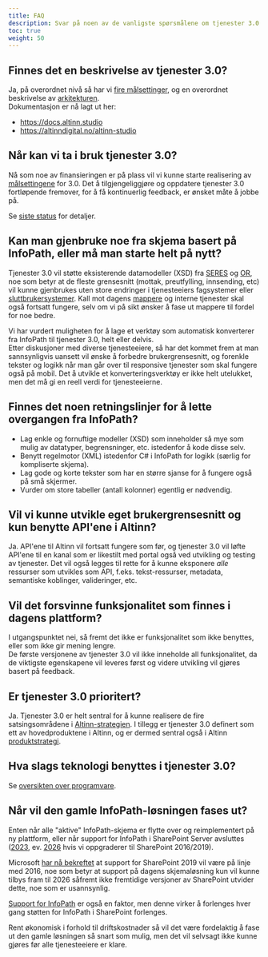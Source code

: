```yaml
---
title: FAQ
description: Svar på noen av de vanligste spørsmålene om tjenester 3.0.
toc: true
weight: 50
---
```



## Finnes det en beskrivelse av tjenester 3.0?

Ja, på overordnet nivå så har vi [fire målsettinger](../goals), og en overordnet beskrivelse av [arkitekturen](../architecture).  
Dokumentasjon er nå lagt ut her:

- https://docs.altinn.studio
- https://altinndigital.no/altinn-studio


## Når kan vi ta i bruk tjenester 3.0?

Nå som noe av finansieringen er på plass vil vi kunne starte realisering av [målsettingene](../goals) for 3.0. 
Det å tilgjengeliggjøre og oppdatere tjenester 3.0 fortløpende fremover, for å få kontinuerlig feedback, er ønsket måte å jobbe på.  

Se [siste status](../status) for detaljer.


## Kan man gjenbruke noe fra skjema basert på InfoPath, eller må man starte helt på nytt?

Tjenester 3.0 vil støtte eksisterende datamodeller (XSD) fra [SERES](https://altinnett.brreg.no/no/SERES/) og [OR]((https://w2.brreg.no/oppgaveregisteret/spesifikasjon_etatsliste.jsp)),
noe som betyr at de fleste grensesnitt (mottak, preutfylling, innsending, etc) vil kunne gjenbrukes uten
store endringer i tjenesteeiers fagsystemer eller [sluttbrukersystemer](https://www.altinn.no/om-altinn/datasystemer-med-integrasjon/).
Kall mot dagens [mappere](/docs/guides/tul/vedlegg/mappere/) og interne tjenester skal også fortsatt fungere, selv om vi på sikt ønsker å fase ut mappere til fordel for noe bedre.  

Vi har vurdert muligheten for å lage et verktøy som automatisk konverterer fra InfoPath til tjenester 3.0, helt eller delvis.  
Etter diskusjoner med diverse tjenesteeiere, så har det kommet frem at man sannsynligvis uansett vil ønske å forbedre brukergrensesnitt, og forenkle tekster og logikk når man går over til responsive
tjenester som skal fungere også på mobil. Det å utvikle et konverteringsverktøy er ikke helt utelukket, men det må gi en reell verdi for tjenesteeierne.

## Finnes det noen retningslinjer for å lette overgangen fra InfoPath?

- Lag enkle og fornuftige modeller (XSD) som inneholder så mye som mulig av datatyper, begrensninger, etc. istedenfor å kode disse selv.
- Benytt regelmotor (XML) istedenfor C# i InfoPath for logikk (særlig for kompliserte skjema).
- Lag gode og korte tekster som har en større sjanse for å fungere også på små skjermer.
- Vurder om store tabeller (antall kolonner) egentlig er nødvendig.


## Vil vi kunne utvikle eget brukergrensesnitt og kun benytte API'ene i Altinn?

Ja. API'ene til Altinn vil fortsatt fungere som før, og tjenester 3.0 vil løfte API'ene til en kanal som er likestilt med portal også ved utvikling og testing av tjenester.
Det vil også legges til rette for å kunne eksponere *alle* ressurser som utvikles som API, f.eks. tekst-ressurser, metadata, semantiske koblinger, valideringer, etc.

## Vil det forsvinne funksjonalitet som finnes i dagens plattform?

I utgangspunktet nei, så fremt det ikke er funksjonalitet som ikke benyttes, eller som ikke gir mening lengre.  
De første versjonene av tjenester 3.0 vil ikke inneholde all funksjonalitet, da de viktigste egenskapene vil leveres først og videre utvikling vil gjøres basert på feedback.


## Er tjenester 3.0 prioritert?

Ja. Tjenester 3.0 er helt sentral for å kunne realisere de fire satsingsområdene i [Altinn-strategien](https://altinnett.brreg.no/no/Altinn/Altinn-strategi/).
I tillegg er tjenester 3.0 definert som ett av hovedproduktene i Altinn, og er dermed sentral også i Altinn [produktstrategi](https://altinnett.brreg.no/no/Altinn/Altinn-strategi/).  


## Hva slags teknologi benyttes i tjenester 3.0?

Se [oversikten over programvare](https://docs.altinn.studio/technology).


## Når vil den gamle InfoPath-løsningen fases ut?

Enten når alle "aktive" InfoPath-skjema er flytte over og reimplementert på ny plattform, eller når support for InfoPath i SharePoint Server
avsluttes ([2023](https://support.microsoft.com/en-us/lifecycle/search?alpha=sharepoint%202013), ev.
[2026](https://support.microsoft.com/en-us/lifecycle/search?alpha=sharepoint%202016) hvis vi oppgraderer til SharePoint 2016/2019).  

Microsoft [har nå bekreftet](https://docs.microsoft.com/en-us/sharepoint/product-servicing-policy/updated-product-servicing-policy-for-sharepoint-2019)
at support for SharePoint 2019 vil være på linje med 2016, noe som betyr at support på dagens skjemaløsning kun vil kunne tilbys fram til 2026 såfremt ikke fremtidige versjoner
av SharePoint utvider dette, noe som er usannsynlig.
 
[Support for InfoPath](https://support.microsoft.com/en-us/lifecycle/search?alpha=infopath) er også en faktor,
men denne virker å forlenges hver gang støtten for InfoPath i SharePoint forlenges.

Rent økonomisk i forhold til driftskostnader så vil det være fordelaktig å fase ut den gamle løsningen så snart som mulig,
men det vil selvsagt ikke kunne gjøres før alle tjenesteeiere er klare.
